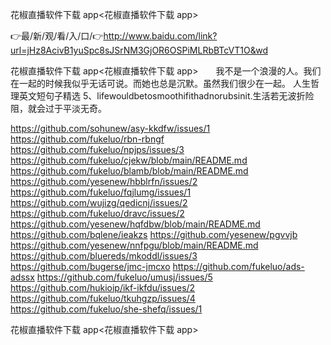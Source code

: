 花椒直播软件下载 app<花椒直播软件下载 app>

👉最/新/观/看/入/口/👉http://www.baidu.com/link?url=jHz8AcivB1yuSpc8sJSrNM3GjOR6OSPiMLRbBTcVT1O&wd

花椒直播软件下载 app<花椒直播软件下载 app>　　我不是一个浪漫的人。我们在一起的时候我似乎无话可说。而她也总是沉默。虽然我们很少在一起。
	人生哲理英文短句子精选	5、lifewouldbetosmoothifithadnorubsinit.生活若无波折险阻，就会过于平淡无奇。


https://github.com/sohunew/asy-kkdfw/issues/1
https://github.com/fukeluo/rbn-rbngf
https://github.com/fukeluo/npjps/issues/3
https://github.com/fukeluo/cjekw/blob/main/README.md
https://github.com/fukeluo/blamb/blob/main/README.md
https://github.com/yesenew/hbblrfn/issues/2
https://github.com/fukeluo/fqjlumg/issues/1
https://github.com/wujizg/qedicnj/issues/2
https://github.com/fukeluo/dravc/issues/2
https://github.com/yesenew/hqfdbw/blob/main/README.md
https://github.com/bqlene/ieakzs
https://github.com/yesenew/pgvvjb
https://github.com/yesenew/nnfpgu/blob/main/README.md
https://github.com/bluereds/mkoddl/issues/3
https://github.com/bugerse/jmc-jmcxo
https://github.com/fukeluo/ads-adssx
https://github.com/fukeluo/umusj/issues/5
https://github.com/hukioip/ikf-ikfdu/issues/2
https://github.com/fukeluo/tkuhgzp/issues/4
https://github.com/fukeluo/she-shefq/issues/1

花椒直播软件下载 app&lt;花椒直播软件下载 app>
